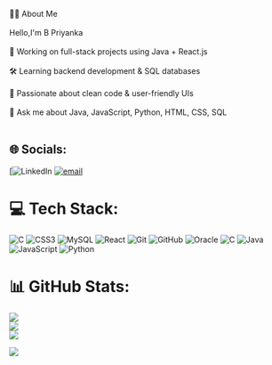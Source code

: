 🧑‍💻 About Me<br><br>
Hello,I'm B Priyanka<br><br>
🚀 Working on full-stack projects using Java + React.js<br><br>
🛠️ Learning backend development & SQL databases<br><br>
📡 Passionate about clean code & user-friendly UIs<br><br>
💬 Ask me about Java, JavaScript, Python, HTML, CSS, SQL<br><br>



## 🌐 Socials:
[![LinkedIn](https://img.shields.io/badge/LinkedIn-%230077B5.svg?logo=https://www.linkedin.com/in/b-priyanka-946b66222/)
[![email](https://img.shields.io/badge/Email-D14836?logo=gmail&logoColor=white)](mailto:priyankaborigi306@gmail.com) 

# 💻 Tech Stack:
![C](https://img.shields.io/badge/c-%2300599C.svg?style=for-the-badge&logo=c&logoColor=white) ![CSS3](https://img.shields.io/badge/css3-%231572B6.svg?style=for-the-badge&logo=css3&logoColor=white) ![MySQL](https://img.shields.io/badge/mysql-4479A1.svg?style=for-the-badge&logo=mysql&logoColor=white) ![React](https://img.shields.io/badge/react-%2320232a.svg?style=for-the-badge&logo=react&logoColor=%2361DAFB) ![Git](https://img.shields.io/badge/git-%23F05033.svg?style=for-the-badge&logo=git&logoColor=white) ![GitHub](https://img.shields.io/badge/github-%23121011.svg?style=for-the-badge&logo=github&logoColor=white) ![Oracle](https://img.shields.io/badge/Oracle-F80000?style=for-the-badge&logo=oracle&logoColor=white) ![C](https://img.shields.io/badge/c-%2300599C.svg?style=for-the-badge&logo=c&logoColor=white) ![Java](https://img.shields.io/badge/java-%23ED8B00.svg?style=for-the-badge&logo=openjdk&logoColor=white) ![JavaScript](https://img.shields.io/badge/javascript-%23323330.svg?style=for-the-badge&logo=javascript&logoColor=%23F7DF1E) ![Python](https://img.shields.io/badge/python-3670A0?style=for-the-badge&logo=python&logoColor=ffdd54)
# 📊 GitHub Stats:
![](https://github-readme-stats.vercel.app/api?username=Priyankaborigi&theme=dark&hide_border=true&include_all_commits=true&count_private=true)<br/>
![](https://nirzak-streak-stats.vercel.app/?user=Priyankaborigi&theme=dark&hide_border=true)<br/>
![](https://github-readme-stats.vercel.app/api/top-langs/?username=Priyankaborigi&theme=dark&hide_border=true&include_all_commits=true&count_private=true&layout=compact)


[![](https://visitcount.itsvg.in/api?id=Priyankaborigi&icon=6&color=0)](https://visitcount.itsvg.in)

